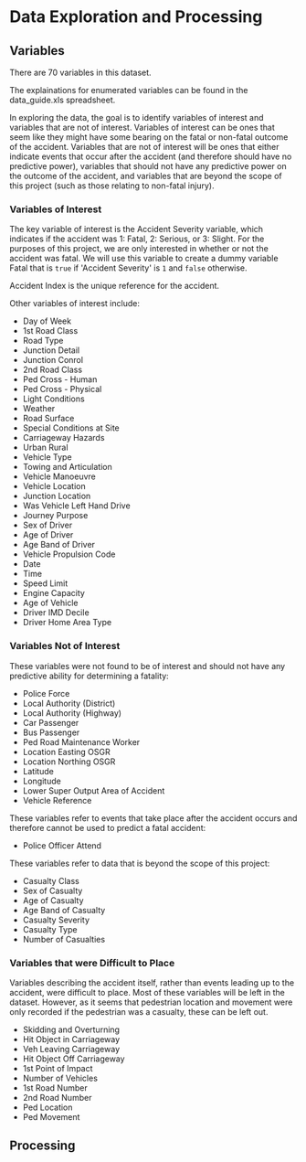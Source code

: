# Data Exploration and Processing

## Variables

There are 70 variables in this dataset.

The explainations for enumerated variables can be found in the data_guide.xls spreadsheet.

In exploring the data, the goal is to identify variables of interest and variables that are not of interest. Variables of interest can be ones that seem like they might have some bearing on the fatal or non-fatal outcome of the accident. Variables that are not of interest will be ones that either indicate events that occur after the accident (and therefore should have no predictive power), variables that should not have any predictive power on the outcome of the accident, and variables that are beyond the scope of this project (such as those relating to non-fatal injury).

### __Variables of Interest__

The key variable of interest is the Accident Severity variable, which indicates if the accident was 1: Fatal, 2: Serious, or 3: Slight. For the purposes of this project, we are only interested in whether or not the accident was fatal. We will use this variable to create a dummy variable Fatal that is `true` if 'Accident Severity' is `1` and `false` otherwise.

Accident Index is the unique reference for the accident.

Other variables of interest include:
- Day of Week
- 1st Road Class
- Road Type
- Junction Detail
- Junction Conrol
- 2nd Road Class
- Ped Cross - Human
- Ped Cross - Physical
- Light Conditions
- Weather
- Road Surface
- Special Conditions at Site
- Carriageway Hazards
- Urban Rural
- Vehicle Type
- Towing and Articulation
- Vehicle Manoeuvre
- Vehicle Location
- Junction Location
- Was Vehicle Left Hand Drive
- Journey Purpose
- Sex of Driver
- Age of Driver
- Age Band of Driver
- Vehicle Propulsion Code
- Date
- Time
- Speed Limit
- Engine Capacity
- Age of Vehicle
- Driver IMD Decile
- Driver Home Area Type

### __Variables Not of Interest__

These variables were not found to be of interest and should not have any predictive ability for determining a fatality:
- Police Force
- Local Authority (District)
- Local Authority (Highway)
- Car Passenger
- Bus Passenger
- Ped Road Maintenance Worker
- Location Easting OSGR
- Location Northing OSGR
- Latitude
- Longitude
- Lower Super Output Area of Accident
- Vehicle Reference

These variables refer to events that take place after the accident occurs and therefore cannot be used to predict a fatal accident:
- Police Officer Attend

These variables refer to data that is beyond the scope of this project:
- Casualty Class
- Sex of Casualty
- Age of Casualty
- Age Band of Casualty
- Casualty Severity
- Casualty Type
- Number of Casualties

### __Variables that were Difficult to Place__

Variables describing the accident itself, rather than events leading up to the accident, were difficult to place. Most of these variables will be left in the dataset. However, as it seems that pedestrian location and movement were only recorded if the pedestrian was a casualty, these can be left out.

- Skidding and Overturning
- Hit Object in Carriageway
- Veh Leaving Carriageway
- Hit Object Off Carriageway
- 1st Point of Impact
- Number of Vehicles
- 1st Road Number
- 2nd Road Number
- Ped Location
- Ped Movement

## Processing